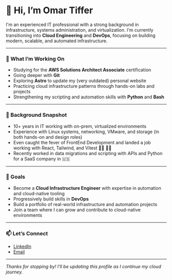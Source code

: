 # 👋 Hi, I’m Omar Tiffer

I'm an experienced IT professional with a strong background in infrastructure, systems administration, and virtualization. I'm currently transitioning into **Cloud Engineering** and **DevOps**, focusing on building modern, scalable, and automated infrastructure.

---

### 🌱 What I’m Working On

- Studying for the **AWS Solutions Architect Associate** certification
- Going deeper with **Git**
- Exploring **Astro** to update my (very outdated) personal website
- Practicing cloud infrastructure patterns through hands-on labs and projects
- Strengthening my scripting and automation skills with **Python** and **Bash**

---

### 🧰 Background Snapshot

- 10+ years in IT working with on-prem, virtualized environments
- Experience with Linux systems, networking, VMware, and storage (in both hands-on and design roles)
- Even caught the fever of FrontEnd Development and landed a job working with React, Tailwind, and Vitest 🤷‍♂️ 🤹‍♂️
- Recently worked in data migrations and scripting with APIs and Python for a SaaS company in 🇺🇸

---

### 🚀 Goals

- Become a **Cloud Infrastructure Engineer** with expertise in automation and cloud-native tooling
- Progressively build skills in **DevOps**
- Build a portfolio of real-world infrastructure and automation projects
- Join a team where I can grow and contribute to cloud-native environments

---

### 📫 Let’s Connect

- [LinkedIn](https://www.linkedin.com/in/oatiffer/)  
- [Email](mailto:oatiffer@gmail.com)

---

*Thanks for stopping by! I’ll be updating this profile as I continue my cloud journey.*
